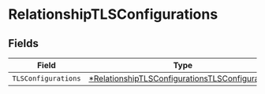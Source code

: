 # RelationshipTLSConfigurations


## Fields

| Field                                                                                                                    | Type                                                                                                                     | Required                                                                                                                 | Description                                                                                                              |
| ------------------------------------------------------------------------------------------------------------------------ | ------------------------------------------------------------------------------------------------------------------------ | ------------------------------------------------------------------------------------------------------------------------ | ------------------------------------------------------------------------------------------------------------------------ |
| `TLSConfigurations`                                                                                                      | [*RelationshipTLSConfigurationsTLSConfigurations](../../models/shared/relationshiptlsconfigurationstlsconfigurations.md) | :heavy_minus_sign:                                                                                                       | N/A                                                                                                                      |